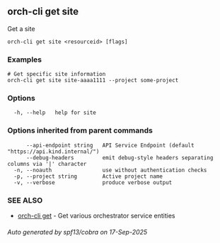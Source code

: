 ## orch-cli get site

Get a site

```
orch-cli get site <resourceid> [flags]
```

### Examples

```
# Get specific site information
orch-cli get site site-aaaa1111 --project some-project
```

### Options

```
  -h, --help   help for site
```

### Options inherited from parent commands

```
      --api-endpoint string   API Service Endpoint (default "https://api.kind.internal/")
      --debug-headers         emit debug-style headers separating columns via '|' character
  -n, --noauth                use without authentication checks
  -p, --project string        Active project name
  -v, --verbose               produce verbose output
```

### SEE ALSO

* [orch-cli get](orch-cli_get.md)	 - Get various orchestrator service entities

###### Auto generated by spf13/cobra on 17-Sep-2025
